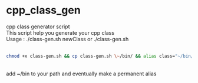 # cpp_class_gen
cpp class generator script <br>
This script help you generate your cpp class <br>
Usage : ./class-gen.sh newClass or ./class-gen.sh <br>
<br>
```bash
chmod +x class-gen.sh && cp class-gen.sh \~/bin/ && alias class="~/bin/class-gen.sh" <br>
```
<br>
add ~/bin to your path and eventually make a permanent alias <br>
